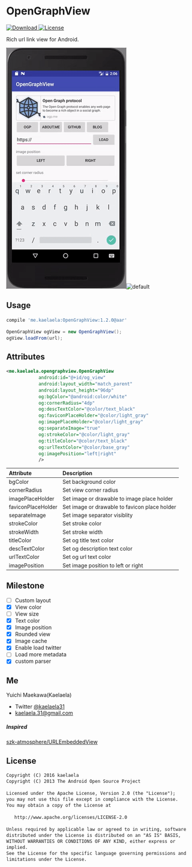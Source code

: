 OpenGraphView
===

[![Download](https://api.bintray.com/packages/kaelaela/maven/OpenGraphView/images/download.svg) ](https://bintray.com/kaelaela/maven/OpenGraphView/_latestVersion)
[![License](https://img.shields.io/badge/license-Apache%202-blue.svg)](https://www.apache.org/licenses/LICENSE-2.0)

Rich url link view for Android.

![default](art/ogview.gif)![default](art/ogview2.gif)

## Usage

```groovy
compile 'me.kaelaela:OpenGraphView:1.2.0@aar'
```

```java
OpenGraphView ogView = new OpenGraphView();
ogView.loadFrom(url);
```

## Attributes

```xml
<me.kaelaela.opengraphview.OpenGraphView
            android:id="@+id/og_view"
            android:layout_width="match_parent"
            android:layout_height="96dp"
            og:bgColor="@android:color/white"
            og:cornerRadius="4dp"
            og:descTextColor="@color/text_black"
            og:faviconPlaceHolder="@color/light_gray"
            og:imagePlaceHolder="@color/light_gray"
            og:separateImage="true"
            og:strokeColor="@color/light_gray"
            og:titleColor="@color/text_black"
            og:urlTextColor="@color/base_gray"
            og:imagePosition="left|right"
            />
```

| Attribute | Description |
|:---|:---|
| bgColor | Set background color |
| cornerRadius | Set view corner radius |
| imagePlaceHolder | Set image or drawable to image place holder |
| faviconPlaceHolder | Set image or drawable to favicon place holder |
| separateImage | Set image separator visiblity |
| strokeColor | Set stroke color |
| strokeWidth | Set stroke width |
| titleColor | Set og title text color |
| descTextColor | Set og description text color |
| urlTextColor | Set og url text color |
| imagePosition | Set image position to left or right |

## Milestone

- [ ] Custom layout
 - [x] View color
 - [ ] View size
 - [x] Text color
 - [x] Image position
 - [x] Rounded view
- [x] Image cache
- [x] Enable load twitter
- [ ] Load more metadata
- [x] custom parser

## Me

Yuichi Maekawa(Kaelaela)
* Twitter [@kaelaela31](https://twitter.com/kaelaela31)
* kaelaela.31@gmail.com

##### Inspired

[szk-atmosphere/URLEmbeddedView](https://github.com/szk-atmosphere/URLEmbeddedView)

License
-------
    Copyright (C) 2016 kaelaela
    Copyright (C) 2013 The Android Open Source Project

    Licensed under the Apache License, Version 2.0 (the "License");
    you may not use this file except in compliance with the License.
    You may obtain a copy of the License at

       http://www.apache.org/licenses/LICENSE-2.0

    Unless required by applicable law or agreed to in writing, software
    distributed under the License is distributed on an "AS IS" BASIS,
    WITHOUT WARRANTIES OR CONDITIONS OF ANY KIND, either express or implied.
    See the License for the specific language governing permissions and
    limitations under the License.
